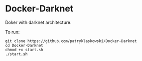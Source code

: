 # Docker-Darknet
Doker with darknet architecture.

To run:
```
git clone https://github.com/patryklaskowski/Docker-Darknet
cd Docker-Darknet
chmod +x start.sh
./start.sh
```
